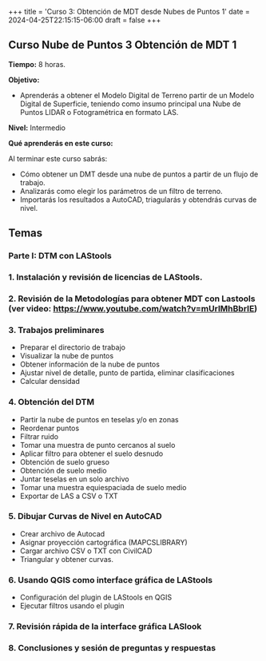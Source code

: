 +++
title = 'Curso 3: Obtención de MDT desde Nubes de Puntos 1'
date = 2024-04-25T22:15:15-06:00
draft = false
+++
## Curso Nube de Puntos 3 Obtención de MDT 1

**Tiempo:** 8 horas.

**Objetivo:**
* Aprenderás a obtener el Modelo Digital de Terreno partir de un Modelo Digital de Superficie, teniendo como insumo principal una Nube de Puntos LIDAR o Fotogramétrica en formato LAS.

**Nivel:** Intermedio

**Qué aprenderás en este curso:**

Al terminar este curso sabrás:
* Cómo obtener un DMT desde una nube de puntos a partir de un flujo de trabajo.
* Analizarás como elegir los parámetros de un filtro de terreno.
* Importarás los resultados a AutoCAD, triagularás y obtendrás curvas de nivel.

## Temas

### Parte I: DTM con LAStools

### 1. Instalación y revisión de licencias de LAStools.

### 2. Revisión de la Metodologías para obtener MDT con Lastools (ver video: https://www.youtube.com/watch?v=mUrlMhBbrIE)

### 3. Trabajos preliminares
* Preparar el directorio de trabajo
* Visualizar la nube de puntos
* Obtener información de la nube de puntos
* Ajustar nivel de detalle, punto de partida, eliminar clasificaciones
* Calcular densidad

### 4. Obtención del DTM
* Partir la nube de puntos en teselas y/o en zonas
* Reordenar puntos
* Filtrar ruido
* Tomar una muestra de punto cercanos al suelo
* Aplicar filtro para obtener el suelo desnudo
* Obtención de suelo grueso
* Obtención de suelo medio
* Juntar teselas en un solo archivo
* Tomar una muestra equiespaciada de suelo medio
* Exportar de LAS a CSV o TXT

### 5. Dibujar Curvas de Nivel en AutoCAD
* Crear archivo de Autocad
* Asignar proyección cartográfica (MAPCSLIBRARY)
* Cargar archivo CSV o TXT con CivilCAD
* Triangular y obtener curvas.

### 6. Usando QGIS como interface gráfica de LAStools
* Configuración del plugin de LAStools en QGIS
* Ejecutar filtros usando el plugin

### 7. Revisión rápida de la interface gráfica LASlook

### 8. Conclusiones y sesión de preguntas y respuestas
